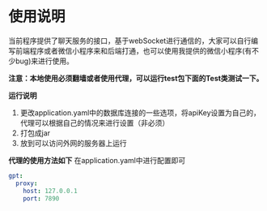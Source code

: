 # 使用说明
当前程序提供了聊天服务的接口，基于webSocket进行通信的，大家可以自行编写前端程序或者微信小程序来和后端打通，也可以使用我提供的微信小程序(有不少bug)来进行使用。

**注意：本地使用必须翻墙或者使用代理，可以运行test包下面的Test类测试一下。**

**运行说明**
1. 更改application.yaml中的数据库连接的一些选项，将apiKey设置为自己的，代理可以根据自己的情况来进行设置（非必须）
2. 打包成jar
3. 放到可以访问外网的服务器上运行

**代理的使用方法如下**
在application.yaml中进行配置即可
```yaml
gpt:
  proxy:
    host: 127.0.0.1
    port: 7890
```
